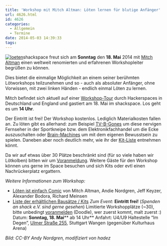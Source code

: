 ```yaml
---
title: 'Workshop mit Mitch Altman: Löten lernen für blutige Anfänger'
url: 4626.html
id: 4626
categories:
  - Allgemein
  - Termine
date: 2014-05-03 14:39:33
tags:
---
```


[![loeten](https://blog.shackspace.de/wp-content/uploads/2014/05/loeten-300x86.png)](https://blog.shackspace.de/wp-content/uploads/2014/05/loeten.png)shackspace freut sich am **Sonntag** den **18\. Mai** 2014 mit [Mitch Altman](http://en.wikipedia.org/wiki/Mitch_Altman) einen weltweit renomierten und erfahrenen Workshopleiter begrüßen zu können.

Dies bietet die einmalige Möglichkeit an einem seiner berühmten Lötworkshops teilzunehmen und so - auch als absoluter Anfänger, ohne Vorwissen, mit zwei linken Händen - endlich einmal Löten zu lernen.

Mitch befindet sich aktuell auf einer [Workshop-Tour](https://noisebridge.net/wiki/Mitch_UK_DE_Tour_2014#Schedule) durch Hackerspaces in Deutschland und England und gastiert am 18\. Mai im shackspace. Los geht es um **14 Uhr**.

Der Eintritt ist frei! Der Workshop kostenlos. Lediglich Materialkosten fallen an.
Zu löten gibt es allerhand: zum Beispiel [TV-B-Gones](http://de.wikipedia.org/wiki/TV-B-Gone) um diese nervigen Fernseher in der Sportkneipe bzw. dem Elektronikfachhandel um die Ecke auszuschalten oder [Brain-Machines](https://learn.adafruit.com/brain-machine) um mit dem eigenen Bewusstsein zu spielen. Daneben aber noch deutlich mehr, wie ihr der [Kit-Liste](https://noisebridge.net/wiki/MitchWorkshopsEU#Kits) entnehmen könnt.

Da wir auf etwas über 30 Plätze beschränkt sind (für so viele haben wir Lötkolben) bitten wir um [Voranmeldung](http://doodle.com/u4n6tkhqfeawf8u7). Weitere Gäste für den Workshop können uns gerne im Space besuchen und sich Kits oder evtl einen Nachrückerplatz ergattern.

_Weitere Informationen zum Workshop:_

*   [Löten ist einfach Comic](http://mightyohm.com/files/soldercomic/translations/DE_SolderComic.pdf) von Mitch Altman, Andie Nordgren, Jeff Keyzer, Alexander Bodora, Richard Meinsen
*   [Liste der erhältlichen Bausätze / Kits](https://noisebridge.net/wiki/MitchWorkshopsEU#Kits)
_Zum Event:_
**Eintritt frei!** (_Spenden an shack e.V. sind gerne gesehen_)
Limitierte Workshopplätze (~30), bitte unbedingt [voranmelden](http://doodle.com/u4n6tkhqfeawf8u7) (Doodle), wer zuerst kommt, malt zuerst :)
Datum: **Sonntag, 18\. Mai**** ab 14 Uhr**
Anfahrt: U4/U9 Haltestelle “Im Degen”, [Ulmer Straße 255](https://blog.shackspace.de/?page_id=713), Stuttgart Wangen (gegenüber Kulturhaus Arena)

_Bild: CC-BY Andy Nordgren, modifiziert von hadez_